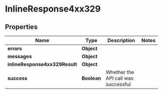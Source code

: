 # InlineResponse4xx329

## Properties
Name | Type | Description | Notes
------------ | ------------- | ------------- | -------------
**errors** | **Object** |  | 
**messages** | **Object** |  | 
**inlineResponse4xx329Result** | **Object** |  | 
**success** | **Boolean** | Whether the API call was successful | 
